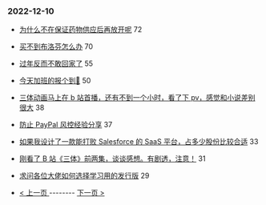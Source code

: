 ### 2022-12-10 
- [为什么不在保证药物供应后再放开呢](https://www.v2ex.com/t/901531) 72
- [买不到布洛芬怎么办](https://www.v2ex.com/t/901507) 70
- [过年反而不敢回家了](https://www.v2ex.com/t/901483) 55
- [今天加班的报个到🙋‍](https://www.v2ex.com/t/901489) 50
- [三体动画马上在 b 站首播，还有不到一个小时，看了下 pv，感觉和小说差别很大](https://www.v2ex.com/t/901482) 38
- [防止 PayPal 风控经验分享](https://www.v2ex.com/t/901493) 37
- [如果我设计了一款能打败 Salesforce 的 SaaS 平台，占多少股份比较合适](https://www.v2ex.com/t/901529) 33
- [刚看了 B 站《三体》前两集，谈谈感想。有剧透，注意！](https://www.v2ex.com/t/901528) 31
- [求问各位大佬如何选择学习用的发行版](https://www.v2ex.com/t/901479) 29 

- [ < 上一页 ](https://github.com/able8/v2ex-hot-record/blob/master/2022-12-09.md) -------- [ 下一页 > ](https://github.com/able8/v2ex-hot-record/blob/master/2022-12-11.md)